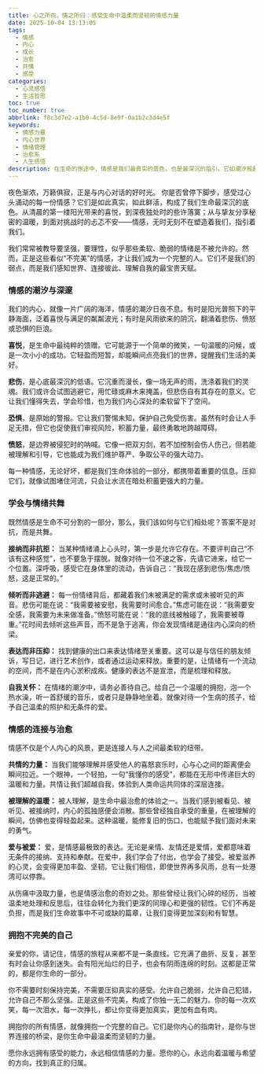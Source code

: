 ```yaml
---
title: 心之所向，情之所归：感受生命中温柔而坚韧的情感力量
date: 2025-10-04 13:13:05
tags:
  - 情感
  - 内心
  - 成长
  - 治愈
  - 共情
  - 感受
categories:
  - 心灵感悟
  - 生活哲思
toc: true
toc_number: true
abbrlink: f8c3d7e2-a1b0-4c5d-8e9f-0a1b2c3d4e5f
keywords:
  - 情感力量
  - 内心世界
  - 情绪管理
  - 治愈系
  - 人生感悟
description: 在生命的旅途中，情感是我们最真实的底色，也是最深沉的指引。它如潮汐般起伏，时而温柔抚慰，时而汹涌澎湃。本文将带你走进内心的世界，探索那些喜悦、悲伤、恐惧与爱，学会如何接纳、倾听并与它们共舞。让我们一同感受情感的连接与治愈，拥抱不完美的自己，发现其中蕴藏的温柔与坚韧，最终找到心之所向，情之所归的安宁与力量。
---
```


夜色渐浓，万籁俱寂，正是与内心对话的好时光。
你是否曾停下脚步，感受过心头涌动的每一份情感？它们是如此真实，如此鲜活，构成了我们生命最深沉的底色。从清晨的第一缕阳光带来的喜悦，到深夜独处时的些许落寞；从与挚友分享秘密的温暖，到面对挑战时的忐忑不安——情感，无时无刻不在塑造着我们，指引着我们。

我们常常被教导要坚强，要理性，似乎那些柔软、脆弱的情绪是不被允许的。然而，正是这些看似“不完美”的情感，才让我们成为一个完整的人。它们不是我们的弱点，而是我们感知世界、连接彼此、理解自我的最宝贵天赋。

### 情感的潮汐与深邃

我们的内心，就像一片广阔的海洋，情感的潮汐日夜不息。有时是阳光普照下的平静海面，泛着喜悦与满足的粼粼波光；有时是风雨欲来的阴沉，翻涌着悲伤、愤怒或恐惧的巨浪。

**喜悦**，是生命中最纯粹的馈赠。它可能源于一个简单的微笑，一句温暖的问候，或是一次小小的成功。它轻盈而短暂，却能瞬间点亮我们的世界，提醒我们生活的美好。

**悲伤**，是心底最深沉的低语。它沉重而漫长，像一场无声的雨，洗涤着我们的灵魂。我们或许会试图逃避它，用忙碌或麻木来掩盖，但悲伤自有其存在的意义。它让我们懂得失去，学会珍惜，也为我们内心深处的柔软留下了空间。

**恐惧**，是原始的警报。它让我们警惕未知，保护自己免受伤害。虽然有时会让人手足无措，但它也促使我们审视风险，积蓄力量，最终勇敢地跨越障碍。

**愤怒**，是边界被侵犯时的呐喊。它像一把双刃剑，若不加控制会伤人伤己，但若能被理解和引导，它也能成为我们维护尊严、争取公平的强大动力。

每一种情感，无论好坏，都是我们生命体验的一部分，都携带着重要的信息。压抑它们，就像试图堵住河流，只会让水流在暗处积蓄更强大的力量。

### 学会与情绪共舞

既然情感是生命不可分割的一部分，那么，我们该如何与它们相处呢？答案不是对抗，而是共舞。

**接纳而非抗拒：** 当某种情绪涌上心头时，第一步是允许它存在。不要评判自己“不该有这种感觉”，也不要急于摆脱。就像对待一位不速之客，先请它进来，给它一个位置。深呼吸，感受它在身体里的流动，告诉自己：“我现在感到悲伤/焦虑/愤怒，这是正常的。”

**倾听而非逃避：** 每一份情绪背后，都藏着我们未被满足的需求或未被听见的声音。悲伤可能在说：“我需要被安慰，我需要时间愈合。”焦虑可能在说：“我需要安全感，我需要为未来做准备。”愤怒可能在说：“我的底线被触碰了，我需要被尊重。”花时间去倾听这些声音，而不是急于逃离，你会发现情绪是通往内心深向的桥梁。

**表达而非压抑：** 找到健康的出口来表达情绪至关重要。这可以是与信任的朋友倾诉，写日记，进行艺术创作，或者通过运动来释放。重要的是，让情绪有一个流动的空间，而不是在内心淤积成疾。健康的表达不是宣泄，而是梳理和释放。

**自我关怀：** 在情绪的潮汐中，请务必善待自己。给自己一个温暖的拥抱，泡一个热水澡，听一首舒缓的音乐，或者只是静静地坐着。就像对待一个生病的孩子，给予自己温柔的照护和无条件的爱。

### 情感的连接与治愈

情感不仅是个人内心的风景，更是连接人与人之间最柔软的纽带。

**共情的力量：** 当我们能够理解并感受他人的喜怒哀乐时，心与心之间的距离便会瞬间拉近。一个眼神，一个轻拍，一句“我懂你的感受”，都能在无形中传递巨大的温暖和力量。共情让我们超越自我，体验到人类命运共同体的深层连接。

**被理解的温暖：** 被人理解，是生命中最治愈的体验之一。当我们感到被看见、被听见、被接纳时，内心的孤独感便会消散。那些曾经独自承受的重量，在被理解的瞬间，仿佛也变得轻盈起来。这种温暖，能修复旧的伤口，也能赋予我们面对未来的勇气。

**爱与被爱：** 爱，是情感最极致的表达。无论是亲情、友情还是爱情，爱都意味着无条件的接纳、支持和奉献。在爱中，我们学会了付出，也学会了接受。被爱滋养的心灵，会变得更加丰盈、坚韧。它让我们相信，即使世界再多风雨，总有一处港湾可以停靠。

从伤痛中汲取力量，也是情感治愈的奇妙之处。那些曾经让我们心碎的经历，当被温柔地处理和反思后，往往会转化为我们更深的同理心和更强的韧性。它们不再是负担，而是我们生命故事中不可或缺的篇章，让我们变得更加深刻和有智慧。

### 拥抱不完美的自己

亲爱的你，请记住，情感的旅程从来都不是一条直线。它充满了曲折、反复，甚至有时会让你感到迷失。会有阳光灿烂的日子，也会有阴雨连绵的时刻。这都是正常的，都是你生命的一部分。

你不需要时刻保持完美，不需要压抑真实的感受。允许自己脆弱，允许自己犯错，允许自己不那么坚强。正是这些不完美，构成了你独一无二的魅力。你的每一次欢笑，每一次泪水，每一次挣扎，都让你变得更加真实，更加有血有肉。

拥抱你的所有情感，就像拥抱一个完整的自己。它们是你内心的指南针，是你与世界连接的桥梁，是你生命中最温柔而坚韧的力量。

愿你永远拥有感受的能力，永远相信情感的力量。愿你的心，永远向着温暖与希望的方向，找到真正的归属。
